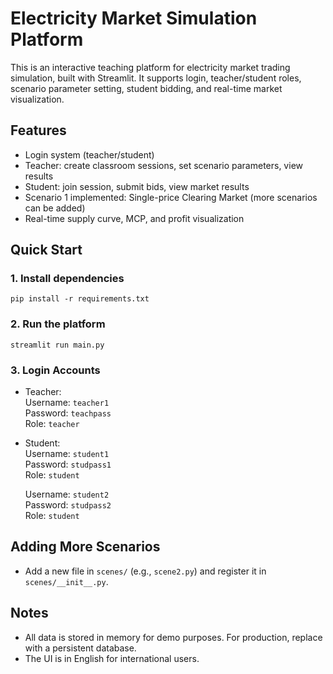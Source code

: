# Electricity Market Simulation Platform

This is an interactive teaching platform for electricity market trading simulation, built with Streamlit. It supports login, teacher/student roles, scenario parameter setting, student bidding, and real-time market visualization.

## Features
- Login system (teacher/student)
- Teacher: create classroom sessions, set scenario parameters, view results
- Student: join session, submit bids, view market results
- Scenario 1 implemented: Single-price Clearing Market (more scenarios can be added)
- Real-time supply curve, MCP, and profit visualization

## Quick Start

### 1. Install dependencies
```
pip install -r requirements.txt
```

### 2. Run the platform
```
streamlit run main.py
```

### 3. Login Accounts
- Teacher:  
  Username: `teacher1`  
  Password: `teachpass`  
  Role: `teacher`
- Student:  
  Username: `student1`  
  Password: `studpass1`  
  Role: `student`
  
  Username: `student2`  
  Password: `studpass2`  
  Role: `student`

## Adding More Scenarios
- Add a new file in `scenes/` (e.g., `scene2.py`) and register it in `scenes/__init__.py`.

## Notes
- All data is stored in memory for demo purposes. For production, replace with a persistent database.
- The UI is in English for international users. 